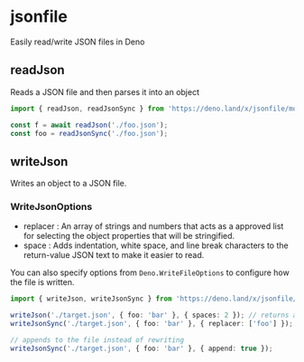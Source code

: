 # jsonfile

Easily read/write JSON files in Deno

## readJson

Reads a JSON file and then parses it into an object

```ts
import { readJson, readJsonSync } from 'https://deno.land/x/jsonfile/mod.ts';

const f = await readJson('./foo.json');
const foo = readJsonSync('./foo.json');
```

## writeJson

Writes an object to a JSON file.

### WriteJsonOptions

- replacer : An array of strings and numbers that acts as a approved list for
  selecting the object properties that will be stringified.
- space : Adds indentation, white space, and line break characters to the
  return-value JSON text to make it easier to read.

You can also specify options from `Deno.WriteFileOptions` to configure how the
file is written.

```ts
import { writeJson, writeJsonSync } from 'https://deno.land/x/jsonfile/mod.ts';

writeJson('./target.json', { foo: 'bar' }, { spaces: 2 }); // returns a promise
writeJsonSync('./target.json', { foo: 'bar' }, { replacer: ['foo'] }); // void

// appends to the file instead of rewriting
writeJsonSync('./target.json', { foo: 'bar' }, { append: true });
```

